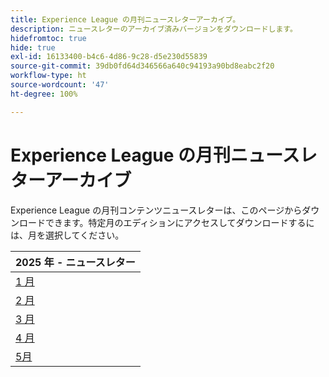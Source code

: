 ```yaml
---
title: Experience League の月刊ニュースレターアーカイブ。
description: ニュースレターのアーカイブ済みバージョンをダウンロードします。
hidefromtoc: true
hide: true
exl-id: 16133400-b4c6-4d86-9c28-d5e230d55839
source-git-commit: 39db0fd64d346566a640c94193a90bd8eabc2f20
workflow-type: ht
source-wordcount: '47'
ht-degree: 100%

---
```


# Experience League の月刊ニュースレターアーカイブ

Experience League の月刊コンテンツニュースレターは、このページからダウンロードできます。特定月のエディションにアクセスしてダウンロードするには、月を選択してください。

| 2025 年 - ニュースレター |
|------------|
| [1 月](assets/Jan-Newsletter.pdf) |
| [2 月](assets/Feb-Newsletter.pdf) |
| [3 月](assets/March-Newsletter.pdf) |
| [4 月](assets/April-Newsletter.pdf) |
| [5月](assets/May-Newsletter.pdf) |

